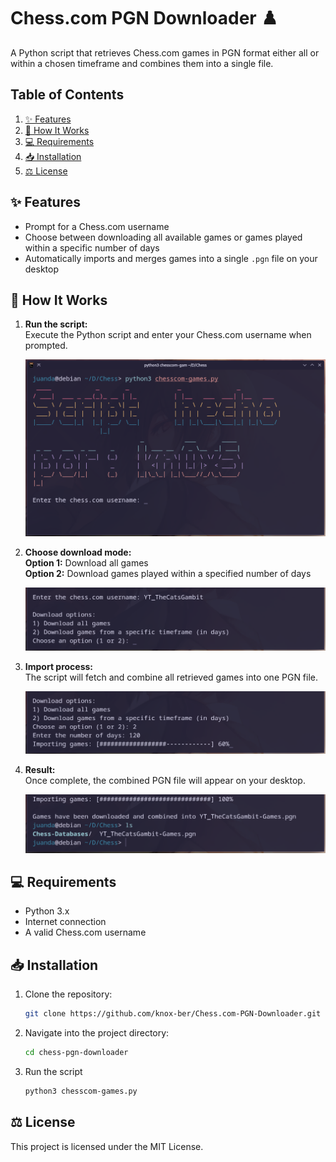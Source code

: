 # Chess.com PGN Downloader ♟️

A Python script that retrieves Chess.com games in PGN format either all or within a chosen timeframe and combines them into a single file.


## Table of Contents

1. [✨ Features](https://github.com/knox-ber/Chess.com-PGN-Downloader?tab=readme-ov-file#-features)
2. [🔧 How It Works](https://github.com/knox-ber/Chess.com-PGN-Downloader?tab=readme-ov-file#-how-it-works)
3. [💻 Requirements](https://github.com/knox-ber/Chess.com-PGN-Downloader?tab=readme-ov-file#-requirements)
4. [📥 Installation](https://github.com/knox-ber/Chess.com-PGN-Downloader?tab=readme-ov-file#-installation)
5. [⚖️ License](https://github.com/knox-ber/Chess.com-PGN-Downloader?tab=readme-ov-file#%EF%B8%8F-license)


## ✨ Features

- Prompt for a Chess.com username
- Choose between downloading all available games or games played within a specific number of days
- Automatically imports and merges games into a single `.pgn` file on your desktop

## 🔧 How It Works

1. **Run the script:**  
   Execute the Python script and enter your Chess.com username when prompted.
   
   ![](https://github.com/knox-ber/Chess.com-PGN-Downloader/blob/main/Pictures/Screenshot_20241215_212001.png)

3. **Choose download mode:**  
   **Option 1:** Download all games  
   **Option 2:** Download games played within a specified number of days
   
   ![](https://github.com/knox-ber/Chess.com-PGN-Downloader/blob/main/Pictures/Screenshot_20241215_212100.png)
  
5. **Import process:**  
   The script will fetch and combine all retrieved games into one PGN file.
   
   ![](https://github.com/knox-ber/Chess.com-PGN-Downloader/blob/main/Pictures/Screenshot_20241215_212213.png)

7. **Result:**  
   Once complete, the combined PGN file will appear on your desktop.
   
   ![](https://github.com/knox-ber/Chess.com-PGN-Downloader/blob/main/Pictures/Screenshot_20241215_212354.png)

## 💻 Requirements

- Python 3.x
- Internet connection
- A valid Chess.com username

## 📥 Installation

1. Clone the repository:
   ```bash
   git clone https://github.com/knox-ber/Chess.com-PGN-Downloader.git
2. Navigate into the project directory:
   ```bash
   cd chess-pgn-downloader
3. Run the script
   ```bash
   python3 chesscom-games.py

## ⚖️ License
This project is licensed under the MIT License.
